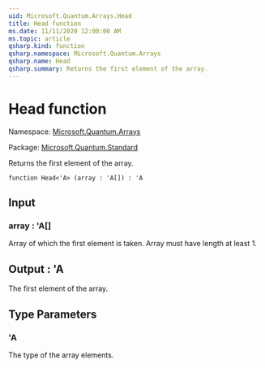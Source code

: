 ```yaml
---
uid: Microsoft.Quantum.Arrays.Head
title: Head function
ms.date: 11/11/2020 12:00:00 AM
ms.topic: article
qsharp.kind: function
qsharp.namespace: Microsoft.Quantum.Arrays
qsharp.name: Head
qsharp.summary: Returns the first element of the array.
---
```


# Head function

Namespace: [Microsoft.Quantum.Arrays](xref:Microsoft.Quantum.Arrays)

Package: [Microsoft.Quantum.Standard](https://nuget.org/packages/Microsoft.Quantum.Standard)


Returns the first element of the array.

```qsharp
function Head<'A> (array : 'A[]) : 'A
```


## Input

### array : 'A[]

Array of which the first element is taken. Array must have length at least 1.



## Output : 'A

The first element of the array.

## Type Parameters

### 'A

The type of the array elements.